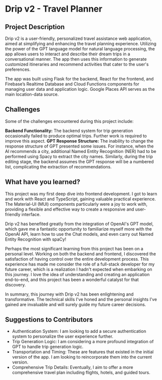 # Drip v2 - Travel Planner

## Project Description
Drip v2 is a user-friendly, personalized travel assistance web application, aimed at simplifying and enhancing the travel planning experience. Utilizing the power of the GPT language model for natural language processing, the app allows users to interact and describe their dream trips in a conversational manner. The app then uses this information to generate customized itineraries and recommend activities that cater to the user's preferences.

The app was built using Flask for the backend, React for the frontend, and Firebase’s Realtime Database and Cloud Functions components for managing user data and application logic. Google Places API serves as the main location-data source.

## Challenges
Some of the challenges encountered during this project include:

**Backend Functionality:** The backend system for trip generation occasionally failed to produce optimal trips. Further work is required to improve this aspect.
**GPT Response Structure:** The inability to change the response structure of GPT presented some issues. For instance, when the AI recommends a city, additional Named Entity Recognition (NER) had to be performed using Spacy to extract the city names. Similarly, during the trip editing stage, the backend assumes the GPT response will be a numbered list, complicating the extraction of recommendations.

## What have you learned?
This project was my first deep dive into frontend development. I got to learn and work with React and TypeScript, gaining valuable practical experience. The Material-UI (MUI) components particularly were a joy to work with, providing a flexible and effective way to create a responsive and user-friendly interface.

Drip v2 has benefited greatly from the integration of OpenAI's GPT model, which gave me a fantastic opportunity to familiarize myself more with the OpenAI API, learn how to use the Chat models, and even carry out Named Entity Recognition with spaCy!

Perhaps the most significant learning from this project has been on a personal level. Working on both the backend and frontend, I discovered the satisfaction of having control over the entire development process. This experience has made me consider the role of a full-stack developer for my future career, which is a realization I hadn't expected when embarking on this journey. I love the idea of understanding and creating an application end-to-end, and this project has been a wonderful catalyst for that discovery.

In summary, this journey with Drip v2 has been enlightening and transformative. The technical skills I've honed and the personal insights I've gained are invaluable and will surely guide my future career decisions.

## Suggestions to Contributors
- Authentication System: I am looking to add a secure authentication system to personalize the user experience further.
- Trip Generation Logic: I am considering a more profound integration of GPT to handle trip generation logic.
- Transportation and Timing: These are features that existed in the initial version of the app. I am looking to reincorporate them into the current version.
- Comprehensive Trip Details: Eventually, I aim to offer a more comprehensive travel plan including flights, hotels, and guided tours.
